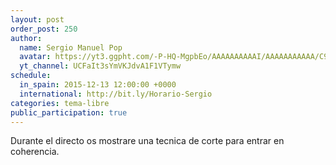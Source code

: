 ```yaml
---
layout: post
order_post: 250
author:
  name: Sergio Manuel Pop
  avatar: https://yt3.ggpht.com/-P-HQ-MgpbEo/AAAAAAAAAAI/AAAAAAAAAAA/C9-unQdRSss/s88-c-k-no/photo.jpg
  yt_channel: UCFaIt3sYmVKJdvA1F1VTymw
schedule:
  in_spain: 2015-12-13 12:00:00 +0000
  international: http://bit.ly/Horario-Sergio
categories: tema-libre
public_participation: true
---
```

Durante el directo os mostrare una tecnica de corte para entrar en coherencia.
